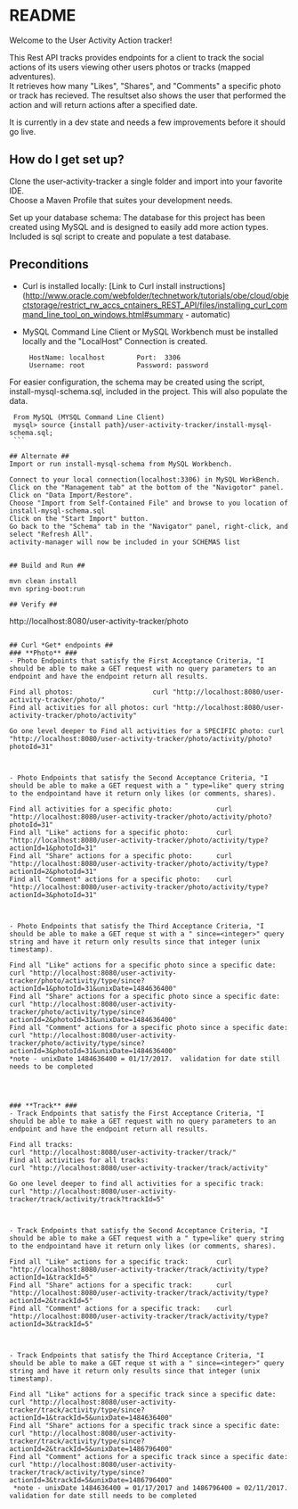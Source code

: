 # README #

Welcome to the User Activity Action tracker!

This Rest API tracks provides endpoints for a client to track the social actions of its users viewing other users photos or tracks (mapped adventures).  
It retrieves how many "Likes", "Shares", and "Comments" a specific photo or track has recieved.  The resultset also shows the user that performed the action
and will return actions after a specified date.

It is currently in a dev state and needs a few improvements before it should go live.



## How do I get set up? ##
Clone the user-activity-tracker a single folder and import into your favorite IDE.  
Choose a Maven Profile that suites your development needs.

Set up your database schema:  The database for this project has been created using MySQL and is designed to easily add more action types.
Included is sql script to create and populate a test database.

## Preconditions ##
  - Curl is installed locally: 
    [Link to Curl install instructions](http://www.oracle.com/webfolder/technetwork/tutorials/obe/cloud/objectstorage/restrict_rw_accs_cntainers_REST_API/files/installing_curl_command_line_tool_on_windows.html#summary - automatic)
    
  - MySQL Command Line Client or MySQL Workbench must be installed locally and the "LocalHost" Connection is created.
   ```
        HostName: localhost        Port:  3306
        Username: root             Password: password
   ```
        
   For easier configuration, the schema may be created using the script, install-mysql-schema.sql, included in the project.
   This will also populate the data.
   ```
    From MySQL (MYSQL Command Line Client)    
    mysql> source {install path}/user-activity-tracker/install-mysql-schema.sql;  
    ```

## Alternate ##
   Import or run install-mysql-schema from MySQL Workbench.    
 ```
    Connect to your local connection(localhost:3306) in MySQL WorkBench.
    Click on the "Management tab" at the bottom of the "Navigotor" panel.
    Click on "Data Import/Restore".
    Choose "Import from Self-Contained File" and browse to you location of install-mysql-schema.sql
    Click on the "Start Import" button.
    Go back to the "Schema" tab in the "Navigator" panel, right-click, and select "Refresh All".
    activity-manager will now be included in your SCHEMAS list      
```

## Build and Run ##
```
    mvn clean install
    mvn spring-boot:run
```
## Verify ##
```
http://localhost:8080/user-activity-tracker/photo
 ``` 

## Curl *Get* endpoints ##
### **Photo** ###
- Photo Endpoints that satisfy the First Acceptance Criteria, "I should be able to make a GET request with no query parameters to an endpoint and have the endpoint return all results.
```    
    Find all photos:                    curl "http://localhost:8080/user-activity-tracker/photo/"
    Find all activities for all photos: curl "http://localhost:8080/user-activity-tracker/photo/activity"
    
    Go one level deeper to Find all activities for a SPECIFIC photo: curl "http://localhost:8080/user-activity-tracker/photo/activity/photo?photoId=31"
```
    
    
- Photo Endpoints that satisfy the Second Acceptance Criteria, "I should be able to make a GET request with a " type=like" query string to the endpointand have it return only likes (or comments, shares).
```
    Find all activities for a specific photo:           curl "http://localhost:8080/user-activity-tracker/photo/activity/photo?photoId=31"
    Find all "Like" actions for a specific photo:       curl "http://localhost:8080/user-activity-tracker/photo/activity/type?actionId=1&photoId=31"
    Find all "Share" actions for a specific photo:      curl "http://localhost:8080/user-activity-tracker/photo/activity/type?actionId=2&photoId=31"
    Find all "Comment" actions for a specific photo:    curl "http://localhost:8080/user-activity-tracker/photo/activity/type?actionId=3&photoId=31"
```


- Photo Endpoints that satisfy the Third Acceptance Criteria, "I should be able to make a GET reque st with a " since=<integer>" query string and have it return only results since that integer (unix timestamp).
```
    Find all "Like" actions for a specific photo since a specific date:     curl "http://localhost:8080/user-activity-tracker/photo/activity/type/since?actionId=1&photoId=31&unixDate=1484636400"
    Find all "Share" actions for a specific photo since a specific date:    curl "http://localhost:8080/user-activity-tracker/photo/activity/type/since?actionId=2&photoId=31&unixDate=1484636400"
    Find all "Comment" actions for a specific photo since a specific date:  curl "http://localhost:8080/user-activity-tracker/photo/activity/type/since?actionId=3&photoId=31&unixDate=1484636400"
    *note - unixDate 1484636400 = 01/17/2017.  validation for date still needs to be completed
```



### **Track** ###
- Track Endpoints that satisfy the First Acceptance Criteria, "I should be able to make a GET request with no query parameters to an endpoint and have the endpoint return all results.
```
    Find all tracks:                                                    curl "http://localhost:8080/user-activity-tracker/track/"
    Find all activities for all tracks:                                 curl "http://localhost:8080/user-activity-tracker/track/activity"
    
    Go one level deeper to find all activities for a specific track:    curl "http://localhost:8080/user-activity-tracker/track/activity/track?trackId=5"
```
    
    
- Track Endpoints that satisfy the Second Acceptance Criteria, "I should be able to make a GET request with a " type=like" query string to the endpointand have it return only likes (or comments, shares).
```
    
    Find all "Like" actions for a specific track:       curl "http://localhost:8080/user-activity-tracker/track/activity/type?actionId=1&trackId=5"
    Find all "Share" actions for a specific track:      curl "http://localhost:8080/user-activity-tracker/track/activity/type?actionId=2&trackId=5"
    Find all "Comment" actions for a specific track:    curl "http://localhost:8080/user-activity-tracker/track/activity/type?actionId=3&trackId=5"
```


- Track Endpoints that satisfy the Third Acceptance Criteria, "I should be able to make a GET reque st with a " since=<integer>" query string and have it return only results since that integer (unix timestamp).
```
    Find all "Like" actions for a specific track since a specific date:     curl "http://localhost:8080/user-activity-tracker/track/activity/type/since?actionId=1&trackId=5&unixDate=1484636400"
    Find all "Share" actions for a specific track since a specific date:    curl "http://localhost:8080/user-activity-tracker/track/activity/type/since?actionId=2&trackId=5&unixDate=1486796400"
    Find all "Comment" actions for a specific track since a specific date:  curl "http://localhost:8080/user-activity-tracker/track/activity/type/since?actionId=3&trackId=5&unixDate=1486796400"
     *note - unixDate 1484636400 = 01/17/2017 and 1486796400 = 02/11/2017.  validation for date still needs to be completed
```